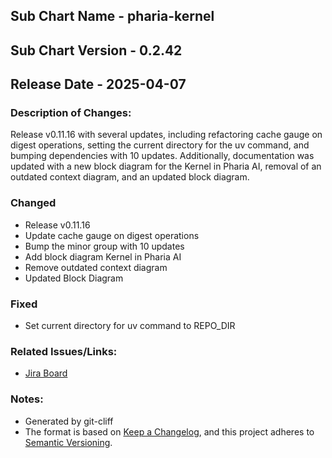 ## Sub Chart Name - pharia-kernel
## Sub Chart Version - 0.2.42
## Release Date - 2025-04-07

### Description of Changes:

Release v0.11.16 with several updates, including refactoring cache gauge on digest operations, setting the current directory for the uv command, and bumping dependencies with 10 updates. Additionally, documentation was updated with a new block diagram for the Kernel in Pharia AI, removal of an outdated context diagram, and an updated block diagram.

### Changed

- Release v0.11.16
- Update cache gauge on digest operations
- Bump the minor group with 10 updates
- Add block diagram Kernel in Pharia AI
- Remove outdated context diagram
- Updated Block Diagram

### Fixed

- Set current directory for uv command to REPO_DIR

### Related Issues/Links:
- [Jira Board](https://aleph-alpha.atlassian.net/jira/software/projects/PK/boards/160)

### Notes:
- Generated by git-cliff
- The format is based on [Keep a Changelog](https://keepachangelog.com/en/1.0.0/),
and this project adheres to [Semantic Versioning](https://semver.org/spec/v2.0.0.html).
